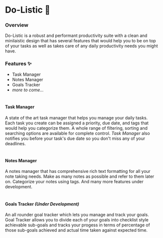 # Do-Listic 📝
### Overview
Do-Listic is a robust and performant productivity suite with a clean and minilaistic design that has several features that would help you to be on top of your tasks as well as takes care of any daily productivity needs you might have.

### Features ✨
 - Task Manager
 - Notes Manager
 - Goals Tracker
 - *more to come...*
#

#### Task Manager 
A state of the art task manager that helps you manage your daily tasks. Each task you create can be assigned a priority, due date, and tags that would help you categorize them. A whole range of filtering, sorting and searching options are available for complete control. *Task Manager* also notifies you before your task's due date so you don't miss any of your deadlines.
#
#### Notes Manager
A notes manager that has comprehensive rich text formatting for all your note taking needs. Make as many notes as possible and refer to them later on. Categorize your notes using tags. And many more features under development.
#
#### Goals Tracker *(Under Development)*
An all rounder goal tracker which lets you manage and track your goals. Goal Tracker allows you to divide each of your goals into checklist style achievable sub-goals and tracks your progess in terms of percentage of those sub-goals achieved and actual time taken against expected time.